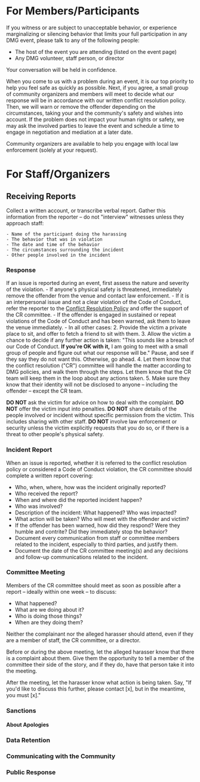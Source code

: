 # For Members/Participants

If you witness or are subject to unacceptable behavior, or experience marginalizing or silencing behavior that limits your full participation in any DMG event, please talk to any of the following people:

- The host of the event you are attending (listed on the event page)
- Any DMG volunteer, staff person, or director

Your conversation will be held in confidence.

When you come to us with a problem during an event, it is our top priority to help you feel safe as quickly as possible. Next, if you agree, a small group of community organizers and members will meet to decide what our response will be in accordance with our written conflict resolution policy. Then, we will warn or remove the offender depending on the circumstances, taking your and the community's safety and wishes into account. If the problem does not impact your human rights or safety, we may ask the involved parties to leave the event and schedule a time to engage in negotiation and mediation at a later date.

Community‭ ‬organizers‭ ‬are‭ ‬available‭ ‬to‭ ‬help‭ you ‬engage‭ ‬with‭ ‬local‭ ‬law‭ ‬enforcement (solely at your request).

# For Staff/Organizers

## Receiving Reports

Collect a written account, or transcribe verbal report. Gather this information from the reporter – do not "interview" witnesses unless they approach staff:

    - Name of the participant doing the harassing
    - The behavior that was in violation
    - The date and time of the behavior
    - The circumstances surrounding the incident
    - Other people involved in the incident

### Response

If an issue is reported during an event, first assess the nature and severity of the violation.
    - If anyone's physical safety is threatened, immediately remove the offender from the venue and contact law enforcement.
    - If it is an interpersonal issue and not a clear violation of the Code of Conduct, refer the reporter to the [Conflict Resolution Policy](/policies/conflict-resolution-policy.md) and offer the support of the CR committee.
    - If the offender is engaged in sustained or repeat violations of the Code of Conduct and has been warned, ask them to leave the venue immediately.
    - In all other cases:
2. Provide the victim a private place to sit, and offer to fetch a friend to sit with them.
3. Allow the victim a chance to decide if any further action is taken: "This sounds like a breach of our Code of Conduct. **If you're OK with it,** I am going to meet with a small group of people and figure out what our response will be." Pause, and see if they say they do not want this. Otherwise, go ahead.
4. Let them know that the conflict resolution ("CR") committee will handle the matter according to DMG policies, and walk them through the steps. Let them know that the CR team will keep them in the loop about any actions taken.
5. Make sure they know that their identity will not be disclosed to anyone – including the offender – except the CR team.


**DO NOT** ask the victim for advice on how to deal with the complaint.
**DO NOT** offer the victim input into penalties.
**DO NOT** share details of the people involved or incident without specific permission from the victim. This includes sharing with other staff.
**DO NOT** involve law enforcement or security unless the victim explicitly requests that you do so, or if there is a threat to other people's physical safety.

### Incident Report

When an issue is reported, whether it is referred to the conflict resolution policy or considered a Code of Conduct violation, the CR committee should complete a written report covering:

* Who, when, where, how was the incident originally reported?
* Who received the report?
* When and where did the reported incident happen?
* Who was involved?
* Description of the incident: What happened? Who was impacted?
* What action will be taken? Who will meet with the offender and victim?
* If the offender has been warned, how did they respond? Were they humble and contrite? Did they immediately stop the behavior?
* Document every communication from staff or committee members related to the incident, especially to third parties, and justify them.
* Document the date of the CR committee meeting(s) and any decisions and follow-up communications related to the incident.


### Committee Meeting

Members of the CR committee should meet as soon as possible after a report – ideally within one week – to discuss:

* What happened?
* What are we doing about it?
* Who is doing those things?
* When are they doing them?

Neither the complainant nor the alleged harasser should attend, even if they are a member of staff, the CR committee, or a director.

Before or during the above meeting, let the alleged harasser know that there is a complaint about them. Give them the opportunity to  tell a member of the committee their side of the story, and if they do, have that person take it into the meeting.

After the meeting, let the harasser know what action is being taken. Say, "If you'd like to discuss this further, please contact \[x\], but in the meantime, you must \[x\]."


### Sanctions

#### About Apologies

### Data Retention

### Communicating with the Community

### Public Response
